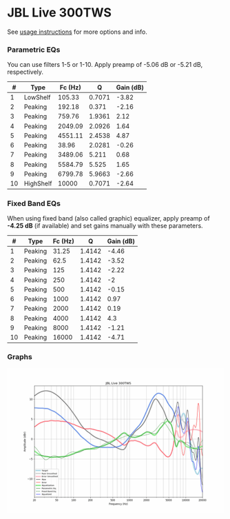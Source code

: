 # JBL Live 300TWS
See [usage instructions](https://github.com/jaakkopasanen/AutoEq#usage) for more options and info.

### Parametric EQs
You can use filters 1-5 or 1-10. Apply preamp of -5.06 dB or -5.21 dB, respectively.

|   # | Type      |   Fc (Hz) |      Q |   Gain (dB) |
|-----|-----------|-----------|--------|-------------|
|   1 | LowShelf  |    105.33 | 0.7071 |       -3.82 |
|   2 | Peaking   |    192.18 | 0.371  |       -2.16 |
|   3 | Peaking   |    759.76 | 1.9361 |        2.12 |
|   4 | Peaking   |   2049.09 | 2.0926 |        1.64 |
|   5 | Peaking   |   4551.11 | 2.4538 |        4.87 |
|   6 | Peaking   |     38.96 | 2.0281 |       -0.26 |
|   7 | Peaking   |   3489.06 | 5.211  |        0.68 |
|   8 | Peaking   |   5584.79 | 5.525  |        1.65 |
|   9 | Peaking   |   6799.78 | 5.9663 |       -2.66 |
|  10 | HighShelf |  10000    | 0.7071 |       -2.64 |

### Fixed Band EQs
When using fixed band (also called graphic) equalizer, apply preamp of **-4.25 dB** (if available) and set gains manually with these parameters.

|   # | Type    |   Fc (Hz) |      Q |   Gain (dB) |
|-----|---------|-----------|--------|-------------|
|   1 | Peaking |     31.25 | 1.4142 |       -4.46 |
|   2 | Peaking |     62.5  | 1.4142 |       -3.52 |
|   3 | Peaking |    125    | 1.4142 |       -2.22 |
|   4 | Peaking |    250    | 1.4142 |       -2    |
|   5 | Peaking |    500    | 1.4142 |       -0.15 |
|   6 | Peaking |   1000    | 1.4142 |        0.97 |
|   7 | Peaking |   2000    | 1.4142 |        0.19 |
|   8 | Peaking |   4000    | 1.4142 |        4.3  |
|   9 | Peaking |   8000    | 1.4142 |       -1.21 |
|  10 | Peaking |  16000    | 1.4142 |       -4.71 |

### Graphs
![](./JBL%20Live%20300TWS.png)
